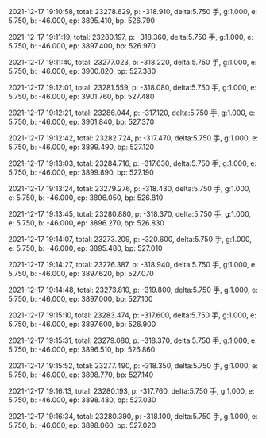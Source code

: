 2021-12-17 19:10:58, total: 23278.629, p: -318.910, delta:5.750 手, g:1.000, e: 5.750, b: -46.000, ep: 3895.410, bp: 526.790

2021-12-17 19:11:19, total: 23280.197, p: -318.360, delta:5.750 手, g:1.000, e: 5.750, b: -46.000, ep: 3897.400, bp: 526.970

2021-12-17 19:11:40, total: 23277.023, p: -318.220, delta:5.750 手, g:1.000, e: 5.750, b: -46.000, ep: 3900.820, bp: 527.380

2021-12-17 19:12:01, total: 23281.559, p: -318.080, delta:5.750 手, g:1.000, e: 5.750, b: -46.000, ep: 3901.760, bp: 527.480

2021-12-17 19:12:21, total: 23286.044, p: -317.120, delta:5.750 手, g:1.000, e: 5.750, b: -46.000, ep: 3901.840, bp: 527.370

2021-12-17 19:12:42, total: 23282.724, p: -317.470, delta:5.750 手, g:1.000, e: 5.750, b: -46.000, ep: 3899.490, bp: 527.120

2021-12-17 19:13:03, total: 23284.716, p: -317.630, delta:5.750 手, g:1.000, e: 5.750, b: -46.000, ep: 3899.890, bp: 527.190

2021-12-17 19:13:24, total: 23279.276, p: -318.430, delta:5.750 手, g:1.000, e: 5.750, b: -46.000, ep: 3896.050, bp: 526.810

2021-12-17 19:13:45, total: 23280.880, p: -318.370, delta:5.750 手, g:1.000, e: 5.750, b: -46.000, ep: 3896.270, bp: 526.830

2021-12-17 19:14:07, total: 23273.209, p: -320.600, delta:5.750 手, g:1.000, e: 5.750, b: -46.000, ep: 3895.480, bp: 527.010

2021-12-17 19:14:27, total: 23276.387, p: -318.940, delta:5.750 手, g:1.000, e: 5.750, b: -46.000, ep: 3897.620, bp: 527.070

2021-12-17 19:14:48, total: 23273.810, p: -319.800, delta:5.750 手, g:1.000, e: 5.750, b: -46.000, ep: 3897.000, bp: 527.100

2021-12-17 19:15:10, total: 23283.474, p: -317.600, delta:5.750 手, g:1.000, e: 5.750, b: -46.000, ep: 3897.600, bp: 526.900

2021-12-17 19:15:31, total: 23279.080, p: -318.370, delta:5.750 手, g:1.000, e: 5.750, b: -46.000, ep: 3896.510, bp: 526.860

2021-12-17 19:15:52, total: 23277.490, p: -318.350, delta:5.750 手, g:1.000, e: 5.750, b: -46.000, ep: 3898.770, bp: 527.140

2021-12-17 19:16:13, total: 23280.193, p: -317.760, delta:5.750 手, g:1.000, e: 5.750, b: -46.000, ep: 3898.480, bp: 527.030

2021-12-17 19:16:34, total: 23280.390, p: -318.100, delta:5.750 手, g:1.000, e: 5.750, b: -46.000, ep: 3898.060, bp: 527.020